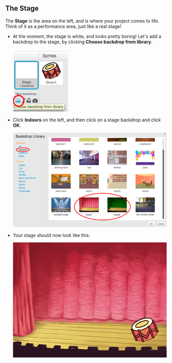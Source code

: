 ## The Stage

The **Stage** is the area on the left, and is where your project comes to life. Think of it as a performance area, just like a real stage!

+ At the moment, the stage is white, and looks pretty boring! Let's add a backdrop to the stage, by clicking **Choose backdrop from library**.
    
    ![screenshot](images/band-stage-choose.png)

+ Click **Indoors** on the left, and then click on a stage backdrop and click **OK**.
    
    ![screenshot](images/band-backdrop.png)

+ Your stage should now look like this:
    
    ![screenshot](images/band-stage.png)